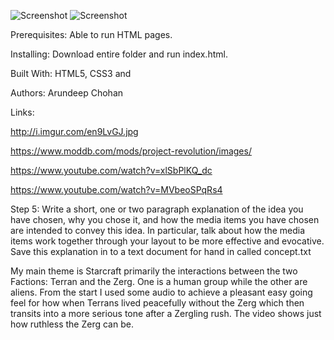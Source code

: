 ![Screenshot](https://github.com/achohan01/Summary/blob/master/Chess%20Program.bmp)
![Screenshot](https://github.com/achohan01/Summary/blob/master/Chess%20Program.bmp)

Prerequisites:
Able to run HTML pages.

Installing:
Download entire folder and run index.html.

Built With:
HTML5, CSS3 and 

Authors:
Arundeep Chohan

Links:

http://i.imgur.com/en9LvGJ.jpg

https://www.moddb.com/mods/project-revolution/images/

https://www.youtube.com/watch?v=xlSbPlKQ_dc

https://www.youtube.com/watch?v=MVbeoSPqRs4

Step 5: Write a short, one or two paragraph explanation of the idea you have chosen, why you chose it, and how the media items you have chosen are intended to convey this idea. In particular, talk about how the media items work together through your layout to be more effective and evocative. Save this explanation in to a text document for hand in called concept.txt

My main theme is Starcraft primarily the interactions between the two Factions: Terran and the Zerg. One is a human group while the other are aliens. From the start I used some audio to achieve a pleasant easy going feel for how when Terrans lived peacefully without the Zerg which then transits into a more serious tone after a Zergling rush. The video shows just how ruthless the Zerg can be.
